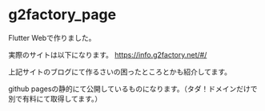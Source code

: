 # g2factory_page

Flutter Webで作りました。

実際のサイトは以下になります。
https://info.g2factory.net/#/

上記サイトのブログにて作るさいの困ったところとかも紹介してます。

github pagesの静的にて公開しているものになります。（タダ！ドメインだけで別で有料にて取得してます。）
